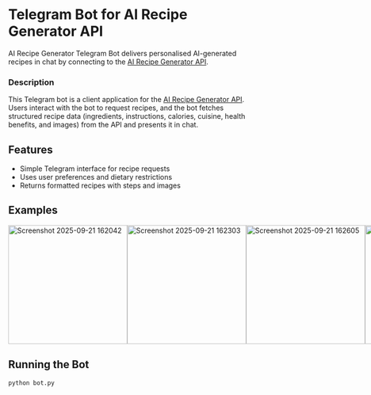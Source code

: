 # Telegram Bot for AI Recipe Generator API

AI Recipe Generator Telegram Bot delivers personalised AI-generated recipes in chat by connecting to the [AI Recipe Generator API](https://github.com/gopyc-code/ai-recipe-generator-api).

### Description

This Telegram bot is a client application for the [AI Recipe Generator API](https://github.com/gopyc-code/ai-recipe-generator-api). Users interact with the bot to request recipes, and the bot fetches structured recipe data (ingredients, instructions, calories, cuisine, health benefits, and images) from the API and presents it in chat.

## Features
- Simple Telegram interface for recipe requests  
- Uses user preferences and dietary restrictions  
- Returns formatted recipes with steps and images  

## Examples

<div style="display: flex; align-items: flex-start;">
    <img style="height: 240px; width: auto;" alt="Screenshot 2025-09-21 162042" src="https://github.com/user-attachments/assets/f22643dd-3168-4cc5-90ae-5e8e13c7fbbf" />
    <img style="height: 240px; width: auto;" alt="Screenshot 2025-09-21 162303" src="https://github.com/user-attachments/assets/a82c4192-beaf-4e84-a37f-04f73eb64b7b" />
    <img style="height: 240px; width: auto;" alt="Screenshot 2025-09-21 162605" src="https://github.com/user-attachments/assets/2e15a1bd-1b0b-45dd-8824-dc63035c5305" />
    <img style="height: 240px; width: auto;" alt="Screenshot 2025-09-21 162607" src="https://github.com/user-attachments/assets/0141aba1-abd1-4c15-8732-2985d49bdc5a" />
</div>

## Running the Bot
```bash
python bot.py
